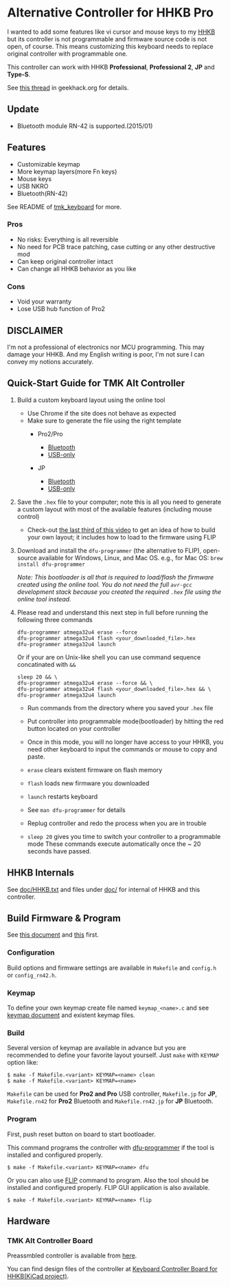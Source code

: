 Alternative Controller for HHKB Pro
===================================
I wanted to add some features like vi cursor and mouse keys to my [HHKB][HHKB] but its controller is not programmable and firmware source code is not open, of course. This means customizing this keyboard needs to replace original controller with programmable one.

This controller can work with HHKB **Professional**, **Professional 2**, **JP** and **Type-S**.

See [this thread][AltController] in geekhack.org for details.

[HHKB]: http://www.pfu.fujitsu.com/hhkeyboard/
[AltController]: http://geekhack.org/index.php?topic=12047.0


## Update
* Bluetooth module RN-42 is supported.(2015/01)


## Features
* Customizable keymap
* More keymap layers(more Fn keys)
* Mouse keys
* USB NKRO
* Bluetooth(RN-42)

See README of [tmk_keyboard] for more.

[tmk_keyboard]: http://github.com/tmk/tmk_keyboard

### Pros
* No risks: Everything is all reversible
* No need for PCB trace patching, case cutting or any other destructive mod
* Can keep original controller intact
* Can change all HHKB behavior as you like

### Cons
* Void your warranty
* Lose USB hub function of Pro2

## DISCLAIMER
I'm not a professional of electronics nor MCU programming. This may damage your HHKB.
And my English writing is poor, I'm not sure I can convey my notions accurately.

## Quick-Start Guide for TMK Alt Controller
1. Build a custom keyboard layout using the online tool
   * Use Chrome if the site does not behave as expected
   * Make sure to generate the file using the right template
      *  Pro2/Pro
         * [Bluetooth](http://www.tmk-kbd.com/tmk_keyboard/editor/unimap/?hhkb_rn42)
         * [USB-only](http://www.tmk-kbd.com/tmk_keyboard/editor/unimap/?hhkb)

      *  JP
         * [Bluetooth](http://www.tmk-kbd.com/tmk_keyboard/editor/unimap/?hhkb_jp_rn42)
         * [USB-only](http://www.tmk-kbd.com/tmk_keyboard/editor/unimap/?hhkb_jp)

1. Save the `.hex` file to your computer; note this is all you need to generate
   a custom layout with most of the available features (including mouse control)
    *  Check-out [the last third of this video](https://www.youtube.com/watch?v=TYmAb8zOPWU&t=561s)
       to get an idea of how to build your own layout; it includes how to load to the firmware using FLIP<P>


1. Download and install the `dfu-programmer` (the alternative to FLIP), open-source available
   for Windows, Linux, and Mac OS.  e.g., for Mac OS: `brew install dfu-programmer` <P>
   _Note: This bootloader is all that is required to load/flash the firmware created
   using the online tool. You do not need the full `avr-gcc` development stack
   because you created the required `.hex` file using the online tool instead._

1. Please read and understand this next step in full before running the
   following three commands

   ```
   dfu-programmer atmega32u4 erase --force
   dfu-programmer atmega32u4 flash <your_downloaded_file>.hex
   dfu-programmer atmega32u4 launch
   ```

   Or if your are on Unix-like shell you can use command sequence concatinated with `&&`

   ```
   sleep 20 && \
   dfu-programmer atmega32u4 erase --force && \
   dfu-programmer atmega32u4 flash <your_downloaded_file>.hex && \
   dfu-programmer atmega32u4 launch
   ```

   * Run commands from the directory where you saved your `.hex` file
   * Put controller into programmable mode(bootloader) by hitting the red button located on your controller
   * Once in this mode, you will no longer have access to your HHKB, you need other keyboard to input the commands or mouse to copy and paste.
   * `erase` clears existent firmware on flash memory
   * `flash` loads new firmware you downloaded
   * `launch` restarts keyboard
   * See `man dfu-programmer` for details
   * Replug controller and redo the process when you are in trouble

   * `sleep 20` gives you time to switch your controller to a programmable mode
     These commands execute automatically once the ~ 20 seconds have passed.


## HHKB Internals
See [doc/HHKB.txt](doc/HHKB.txt) and files under [doc/](doc/) for internal of HHKB and this controller.


## Build Firmware & Program
See [this document](../../tmk_core/doc/build.md) and [this](https://github.com/tmk/tmk_keyboard/wiki#build-firmware) first.

### Configuration
Build options and firmware settings are available in `Makefile` and `config.h` or `config_rn42.h`.


### Keymap
To define your own keymap create file named `keymap_<name>.c` and see [keymap document](../../tmk_core/doc/keymap.md) and existent keymap files.


### Build
Several version of keymap are available in advance but you are recommended to define your favorite layout yourself. Just `make` with `KEYMAP` option like:

    $ make -f Makefile.<variant> KEYMAP=<name> clean
    $ make -f Makefile.<variant> KEYMAP=<name>

`Makefile` can be used for **Pro2 and Pro** USB controller, `Makefile.jp` for **JP**, `Makefile.rn42` for **Pro2** Bluetooth and `Makefile.rn42.jp` for **JP** Bluetooth.


### Program
First, push reset button on board to start bootloader.

This command programs the controller with [dfu-programmer] if the tool is installed and configured properly.

    $ make -f Makefile.<variant> KEYMAP=<name> dfu

Or you can also use [FLIP] command to program. Also the tool should be installed and configured properly. FLIP GUI application is also available.

    $ make -f Makefile.<variant> KEYMAP=<name> flip



## Hardware

### TMK Alt Controller Board
Preassmbled controller is available from [here](https://geekhack.org/index.php?topic=71517.0).

You can find design files of the controller at [Keyboard Controller Board for HHKB(KiCad project)](https://github.com/tmk/HHKB_controller).


[dfu-programmer]: http://dfu-programmer.sourceforge.net/
[FLIP]: http://www.atmel.com/tools/FLIP.aspx
